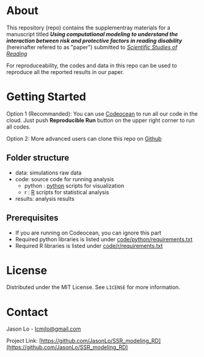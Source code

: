 # About 

This repository (repo) contains the supplementray materials for a manuscript titled ***Using computational modeling to understand the interaction between risk and protective factors in reading disability*** (hereinafter refered to as "paper") submitted to [*Scientific Studies of Reading*](https://www.tandfonline.com/toc/hssr20/current)

For reproduceability, the codes and data in this repo can be used to reproduce all the reported results in our paper.

# Getting Started

Option 1 (Recommanded): You can use [Codeocean](https://codeocean.com/capsule/1821081/tree) to run all our code in the cloud. Just push **Reproducible Run** button on the upper right corner to run all codes. 

Option 2: More advanced users can clone this repo on [Github](https://github.com/JasonLo/SSR_modeling_RD.git)

## Folder structure
- data: simulations raw data
- code: source code for running analysis
    - python : [python](https://www.python.org/) scripts for visualization
    - r : [R](https://cran.r-project.org/) scripts for statistical analysis
- results: analysis results

## Prerequisites
- If you are running on Codeocean, you can ignore this part
- Required python libraries is listed under [code/python/requirements.txt](code/python/requirements.txt)
- Required R libraries is listed under [code/r/requirements.txt](code/r/requirements.txt)



# License

Distributed under the MIT License. See `LICENSE` for more information.

# Contact

Jason Lo - lcmjlo@gmail.com

Project Link: [https://github.com/JasonLo/SSR_modeling_RD](https://github.com/JasonLo/SSR_modeling_RD)
